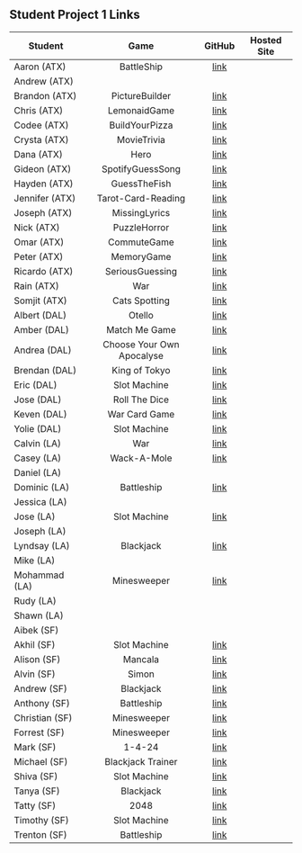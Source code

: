## Student Project 1 Links

| Student | Game | GitHub | Hosted Site |
|---|:---:|:---:|:---:|
| Aaron (ATX) | BattleShip | [link](https://github.com/AzStowe/Battleship) |  |
| Andrew (ATX) |  |  |  |
| Brandon (ATX) | PictureBuilder | [link](https://github.com/brandonroesler/picture-game) |  |
| Chris (ATX) | LemonaidGame | [link](https://github.com/cwill833/lemonaidGame) |  |
| Codee (ATX) | BuildYourPizza | [link](https://github.com/Codeebk/Pizza-game) |  |
| Crysta (ATX) | MovieTrivia | [link](https://github.com/crystadavis1119/MovieTriviaGame) |  |
| Dana (ATX) | Hero | [link](https://github.com/dhagandev/Unit1BrowserGame) |  |
| Gideon (ATX) | SpotifyGuessSong | [link](https://github.com/gideonibemerejr/Spotify-Guessing-Game) |  |
| Hayden (ATX) | GuessTheFish | [link](https://github.com/Haybradshaw/fish_id_game) |  |
| Jennifer (ATX) | Tarot-Card-Reading | [link](https://github.com/jennynm1010/tarot-card-game) |  |
| Joseph (ATX) | MissingLyrics | [link](https://github.com/emerick23/Project-1) |  |
| Nick (ATX) | PuzzleHorror | [link](https://github.com/Nick-Bueltel/puzzleHorrorGame) |  |
| Omar (ATX) | CommuteGame | [link](https://github.com/omarclzd/commute-game) |  |
| Peter (ATX) | MemoryGame | [link](https://github.com/peet1126/memory-game) |  |
| Ricardo (ATX) | SeriousGuessing | [link](https://github.com/rcrdgrc/A-Serious-Guessing-Game) |  |
| Rain (ATX) | War | [link](https://github.com/RainMirron/War-Card-Game) |  |
| Somjit (ATX) | Cats Spotting | [link](https://github.com/sommeow/SEI-unit-one-project) |  |
| Albert (DAL) | Otello | [link](https://github.com/chung972/SEI-Project-1) |  |
| Amber (DAL) | Match Me Game | [link](https://github.com/BedfordA/Project-One.git) |  |
| Andrea (DAL) | Choose Your Own Apocalyse | [link](https://github.com/aflores94/Choose-Your-Own-Adventure-EMP) |  |
| Brendan (DAL) | King of Tokyo | [link](https://github.com/flubbid/project-king-of-tokyo) |  |
| Eric (DAL) | Slot Machine | [link](https://git.generalassemb.ly/code-v1/Slot-Game) |  |
| Jose (DAL) | Roll The Dice | [link](https://github.com/Pilotmarques/Project-ONE) |  |
| Keven (DAL) | War Card Game | [link](https://git.generalassemb.ly/KMolina/Keven_Molina_Browser_Based_Game) |  |
| Yolie (DAL) | Slot Machine | [link](https://git.generalassemb.ly/yolieloveless/ProjectOne) |  |
| Calvin (LA) | War | [link](https://github.com/calvinfeau/war-game) |  |
| Casey (LA) | Wack-A-Mole | [link](https://github.com/cbrannon123/Project1) |
| Daniel (LA) |  |  |  |
| Dominic (LA) | Battleship | [link](https://github.com/daparducci/battleship) |  |
| Jessica (LA) |  |  |  |
| Jose (LA) | Slot Machine | [link](https://github.com/ambrociojosec/slot-machine-lite) |  |
| Joseph (LA) |  |  |  |
| Lyndsay (LA) | Blackjack | [link](https://github.com/lramberg/Blackjack) |  |
| Mike (LA) |  |  |  |
| Mohammad (LA) | Minesweeper | [link](https://github.com/payam12444/Minesweeper-game) |  |
| Rudy (LA) |  |  |  |
| Shawn (LA) |  |  |  |
| Aibek (SF) |  |  |  |
| Akhil (SF) | Slot Machine | [link](https://github.com/akhilnn/browser-based-game) |  |
| Alison (SF) | Mancala | [link](https://github.com/alison-codes/mancala-game) |  |
| Alvin (SF) | Simon | [link](https://github.com/mykindofscum/simon) |  |
| Andrew (SF) | Blackjack | [link](https://github.com/andrew0788/BlackJack) |  |
| Anthony (SF) | Battleship | [link](https://github.com/ayershov777/SEI-battleship) |  |
| Christian (SF) | Minesweeper | [link](https://github.com/nicofasho/Dont-Explode) |  |
| Forrest (SF) | Minesweeper | [link](https://git.generalassemb.ly/forrest217/minesweeper) |  |
| Mark (SF) | 1-4-24 | [link](https://github.com/mjwcollins/onefourtwentyfour) |  |
| Michael (SF) | Blackjack Trainer | [link](https://github.com/mikebailey-ga/blackjack-trainer) |  |
| Shiva (SF) | Slot Machine | [link](https://git.generalassemb.ly/gebtraze11/Slot-Machine) |  |
| Tanya (SF) | Blackjack | [link](https://github.com/tanyasadarangani/blackjack) |  |
| Tatty (SF) | 2048 | [link](https://github.com/tatty-k/2048) |  |
| Timothy (SF) | Slot Machine | [link](https://github.com/DesignAway2Play/toTheDarkLord) |  |
| Trenton (SF) | Battleship | [link](https://github.com/trentjblackwell/battleship) |  |
